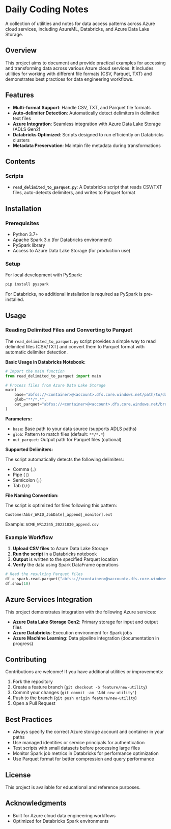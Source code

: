 # Daily Coding Notes

A collection of utilities and notes for data access patterns across Azure cloud services, including AzureML, Databricks, and Azure Data Lake Storage.

## Overview

This project aims to document and provide practical examples for accessing and transforming data across various Azure cloud services. It includes utilities for working with different file formats (CSV, Parquet, TXT) and demonstrates best practices for data engineering workflows.

## Features

- **Multi-format Support**: Handle CSV, TXT, and Parquet file formats
- **Auto-delimiter Detection**: Automatically detect delimiters in delimited text files
- **Azure Integration**: Seamless integration with Azure Data Lake Storage (ADLS Gen2)
- **Databricks Optimized**: Scripts designed to run efficiently on Databricks clusters
- **Metadata Preservation**: Maintain file metadata during transformations

## Contents

### Scripts

- **`read_delimited_to_parquet.py`**: A Databricks script that reads CSV/TXT files, auto-detects delimiters, and writes to Parquet format

## Installation

### Prerequisites

- Python 3.7+
- Apache Spark 3.x (for Databricks environment)
- PySpark library
- Access to Azure Data Lake Storage (for production use)

### Setup

For local development with PySpark:

```bash
pip install pyspark
```

For Databricks, no additional installation is required as PySpark is pre-installed.

## Usage

### Reading Delimited Files and Converting to Parquet

The `read_delimited_to_parquet.py` script provides a simple way to read delimited files (CSV/TXT) and convert them to Parquet format with automatic delimiter detection.

**Basic Usage in Databricks Notebook:**

```python
# Import the main function
from read_delimited_to_parquet import main

# Process files from Azure Data Lake Storage
main(
    base="abfss://<container>@<account>.dfs.core.windows.net/path/to/data",
    glob="**/*.*",
    out_parquet="abfss://<container>@<account>.dfs.core.windows.net/bronze/output_parquet"
)
```

**Parameters:**

- `base`: Base path to your data source (supports ADLS paths)
- `glob`: Pattern to match files (default: `**/*.*`)
- `out_parquet`: Output path for Parquet files (optional)

**Supported Delimiters:**

The script automatically detects the following delimiters:
- Comma (`,`)
- Pipe (`|`)
- Semicolon (`;`)
- Tab (`\t`)

**File Naming Convention:**

The script is optimized for files following this pattern:
```
CustomerAbbr_WRID_JobDate[_append|_monitor].ext
```

Example: `ACME_WR12345_20231030_append.csv`

### Example Workflow

1. **Upload CSV files** to Azure Data Lake Storage
2. **Run the script** in a Databricks notebook
3. **Output** is written to the specified Parquet location
4. **Verify** the data using Spark DataFrame operations

```python
# Read the resulting Parquet files
df = spark.read.parquet("abfss://<container>@<account>.dfs.core.windows.net/bronze/output_parquet")
df.show(10)
```

## Azure Services Integration

This project demonstrates integration with the following Azure services:

- **Azure Data Lake Storage Gen2**: Primary storage for input and output files
- **Azure Databricks**: Execution environment for Spark jobs
- **Azure Machine Learning**: Data pipeline integration (documentation in progress)

## Contributing

Contributions are welcome! If you have additional utilities or improvements:

1. Fork the repository
2. Create a feature branch (`git checkout -b feature/new-utility`)
3. Commit your changes (`git commit -am 'Add new utility'`)
4. Push to the branch (`git push origin feature/new-utility`)
5. Open a Pull Request

## Best Practices

- Always specify the correct Azure storage account and container in your paths
- Use managed identities or service principals for authentication
- Test scripts with small datasets before processing large files
- Monitor Spark job metrics in Databricks for performance optimization
- Use Parquet format for better compression and query performance

## License

This project is available for educational and reference purposes.

## Acknowledgments

- Built for Azure cloud data engineering workflows
- Optimized for Databricks Spark environments
